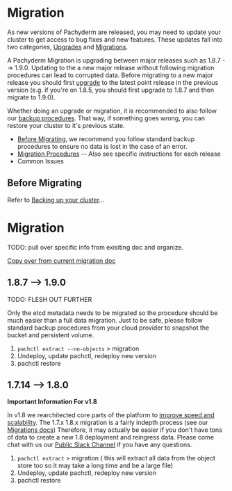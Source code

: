 # Migration 

As new versions of Pachyderm are released, you may need to update your cluster to get access to bug fixes and new features. These updates fall into two categories, [Upgrades](./upgrades.md) and [Migrations](./migrations).

A Pachyderm Migration is upgrading between major releases such as 1.8.7 --> 1.9.0. Updating to the a new major release without following migration procedures can lead to corrupted data. Before migrating to a new major release you should first [upgrade](./upgrading.md) to the latest point release in the previous version (e.g. if you're on 1.8.5, you should first upgrade to 1.8.7 and then migrate to 1.9.0).

Whether doing an upgrade or migration, it is recommended to also follow our [backup procedures](backups.md). That way, if something goes wrong, you can restore your cluster to it's previous state. 

* [Before Migrating](#before-migrating), we recommend you follow standard backup procedures to ensure no data is lost in the case of an error. 
* [Migration Procedures](#migration) -- Also see specific instructions for each release
* Common Issues

## Before Migrating

Refer to [Backing up your cluster](./backups.md)...


# Migration

TODO: pull over specific info from exisiting doc and organize.

[Copy over from current migration doc](./backup_restore_and_migrate)

## 1.8.7 --> 1.9.0

TODO: FLESH OUT FURTHER

Only the etcd metadata needs to be migrated so the procedure should be much easier than a full data migration. Just to be safe, please follow standard backup procedures from your cloud provider to snapshot the bucket and persistent volume. 

1. `pachctl extract --no-objects` > migration
2. Undeploy, update pachctl, redeploy new version
3. pachctl restore

## 1.7.14 --> 1.8.0

**Important Information For v1.8**

In v1.8 we rearchitected core parts of the platform to [improve speed and scalability](http://www.pachyderm.io/2018/11/15/performance-improvements.html). The 1.7.x 1.8.x migration is a fairly indepth process (see our [Migrations docs](./backup_retore_and_migrate.md)) Therefore, it may actually be easier if you don't have tons of data to create a new 1.8 deployment and reingress data. Please come chat with us our [Public Slack Channel](slack.pachyderm.io) if you have any questions. 


1. `pachctl extract` > migration ( this will extract all data from the object store too so it may take a long time and be a large file)
2. Undeploy, update pachctl, redeploy new version
3. pachctl restore







